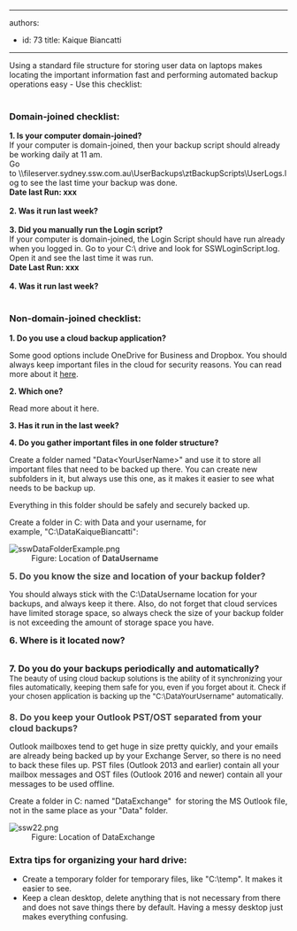 

---
authors:
  - id: 73
    title: Kaique Biancatti
---




<span class='intro'> ​Using a standard file structure for storing user data on laptops makes locating the important information fast and performing automated backup operations easy - Use this checklist&#58; <br>​<br> </span>

<div><h3 class="ssw15-rteElement-H3">Domain-joined checklist&#58;<br></h3></div><p class="ssw15-rteElement-GreyBox">
   <strong>1. Is your computer domain-joined?</strong><br>If your computer is domain-joined, then your backup script should already be working daily at 11 am.&#160;<br>Go to&#160;\\fileserver.sydney.ssw.com.au\UserBackups\ztBackupScripts\UserLogs.log to see the last time your backup was done.&#160; 
   <br>
   <strong>Date last Run&#58; xxx&#160;</strong><br><br><strong>2. Was it run last week?</strong><br><br><strong>3. Did you manually run the Login script?</strong><br>If your computer is domain-joined, the Login Script should have run already when you logged in. Go to your C&#58;\ drive and look for SSWLoginScript.log. Open it and see the last time it was run.<br><strong>Date Last Run&#58; xxx</strong><br><br><strong>4.&#160;Was it run last week?</strong><br>​<br></p><h3 class="ssw15-rteElement-H3">​Non-domain-joined checklist&#58;<br></h3><div><p class="ssw15-rteElement-P">
      <b>1. Do you use a cloud backup application?</b></p><div><p class="ssw15-rteElement-P">Some good options include OneDrive for Business and Dropbox. You should always keep important files in the cloud for security reasons. You can read more about it 
         <a href="/_layouts/15/FIXUPREDIRECT.ASPX?WebId=3dfc0e07-e23a-4cbb-aac2-e778b71166a2&amp;TermSetId=07da3ddf-0924-4cd2-a6d4-a4809ae20160&amp;TermId=68798bd6-a0fa-49ee-89ea-d4d0d11930f1">here</a>.<br></p><p class="ssw15-rteElement-P">
         <b>2. Which one?</b><br></p><p class="ssw15-rteElement-P">Read more about it&#160;here.<br></p><p class="ssw15-rteElement-P">
         <b>3. Has it run in the last week?</b><br></p><p class="ssw15-rteElement-P">
         <b>4.&#160;Do you gather important files in one folder structure?</b></p><p class="ssw15-rteElement-P">Create a folder named &quot;Data&lt;YourUserName&gt;&quot; and use it to store all important files that need to be backed up there. You can create new subfolders in it, but always use this one, as it makes it easier to see what needs to be backup up.<br></p><p class="ssw15-rteElement-P">Everything in this folder should be safely and securely backed up.<br></p><p class="ssw15-rteElement-P">Create a folder in C&#58; with Data and your username, for example,&#160;&quot;C&#58;\DataKaiqueBiancatti&quot;&#58;<br></p><dl class="image"><dt> 
            <img src="/PublishingImages/sswDataFolderExample.png" alt="sswDataFolderExample.png" /> 
         </dt><dd>Figure&#58; Location of&#160;<strong style="color&#58;#444444;">DataUsername&#160;</strong></dd></dl><p></p><p class="ssw15-rteElement-P">
         <strong></strong> 
         <span style="font-size&#58;1rem;font-weight&#58;bold;color&#58;#444444;">5. Do you know the size and location of your backup folder?&#160;</span></p><p class="ssw15-rteElement-P">You should always stick with the C&#58;\DataUsername location for your backups, and always keep it there. Also, do not forget that cloud services have limited storage space, so always check the size of your backup folder is not exceeding the amount of storage space you have.&#160;</p><p class="ssw15-rteElement-P">
         <strong style="font-size&#58;16px;">6. Where is it located now?<br></strong><br></p><p class="ssw15-rteElement-P">
         <span style="font-size&#58;16px;"> 
            <strong>7. Do you do your backups periodically and automatically?</strong><br><span style="font-size&#58;13px;">The beauty of using cloud backup solutions is the ability of it&#160;</span><span style="font-size&#58;13px;">synchronizing</span><span style="font-size&#58;13px;">&#160;your files automatically, keeping them safe for you, even if you forget about it. Check if your chosen application is backing up the &quot;C&#58;\DataYourUsername&quot; automatically.<br></span><br style="font-size&#58;13px;"></span><span style="font-size&#58;1rem;font-weight&#58;bold;color&#58;#444444;">8.&#160;Do you keep your Outlook PST/OST separated from your cloud backups?</span><span style="font-size&#58;16px;"><br></span></p><p>Outlook mailboxes tend to get huge in size pretty quickly, and your emails are already being backed up by your Exchange Server, so there is no need to back these&#160;files up. PST files (Outlook&#160;2013 and earlier) contain all your mailbox messages and&#160;OST files (Outlook 2016 and newer) contain all your messages to be used offline.<br></p><p>Create a folder in C&#58; named &quot;DataExchange&quot;&#160; for storing the MS Outlook file, not in the same place as your &quot;Data&quot; folder.<br></p><dl class="image"><dt> 
            <img src="/PublishingImages/ssw22.png" alt="ssw22.png" />
         </dt><dd>Figure&#58; Location of DataExchange </dd></dl><h3 class="ssw15-rteElement-H3">​Extra tips for organizing your hard drive&#58;<br></h3><ul class="ssw15-rteElement-P"><li>Create a temporary folder for temporary files, like &quot;C&#58;\temp&quot;. It makes it easier to see.<br></li><li>Keep a clean desktop, delete anything that is not necessary from there and does not save things there by default. Having a messy desktop just makes everything confusing.<br></li></ul></div>
   <br>
</div>


